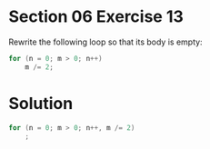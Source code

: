# Section 06 Exercise 13

Rewrite the following loop so that its body is empty:
```c
for (n = 0; m > 0; n++)
    m /= 2;
```


# Solution

```c
for (n = 0; m > 0; n++, m /= 2)
    ;
```

